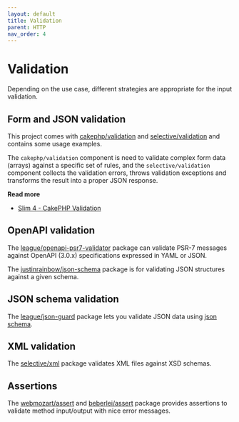 ```yaml
---
layout: default
title: Validation
parent: HTTP
nav_order: 4
---
```


# Validation

Depending on the use case, different strategies are appropriate for the input validation.

## Form and JSON validation

This project comes with [cakephp/validation](https://github.com/cakephp/validation) and
[selective/validation](https://github.com/selective-php/validation) and contains some usage examples.

The `cakephp/validation` component is need to validate complex form data (arrays) against a specific set of rules, 
and the `selective/validation` component collects the validation errors, throws validation exceptions
and transforms the result into a proper JSON response.

**Read more**

* [Slim 4 - CakePHP Validation](https://odan.github.io/2020/10/18/slim4-cakephp-validation.html)

## OpenAPI validation

The [league/openapi-psr7-validator](https://github.com/thephpleague/openapi-psr7-validator)
package can validate PSR-7 messages against OpenAPI (3.0.x) specifications expressed in YAML or JSON.

The [justinrainbow/json-schema](https://github.com/justinrainbow/json-schema) package is
for validating JSON structures against a given schema.

## JSON schema validation

The [league/json-guard](https://json-guard.thephpleague.com/) package lets you validate JSON data
using [json schema](https://json-schema.org/).

## XML validation

The [selective/xml](https://github.com/selective-php/xml) package validates XML files
against XSD schemas.

## Assertions

The [webmozart/assert](https://github.com/webmozart/assert) and
[beberlei/assert](https://github.com/beberlei/assert)
package provides assertions to validate method input/output with nice error messages.

